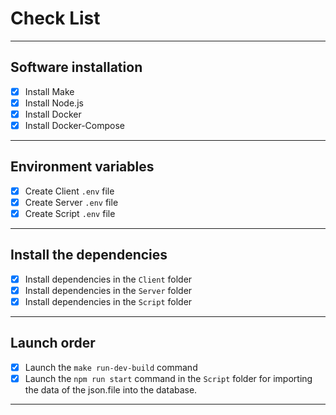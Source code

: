 # Check List

<hr/>

## Software installation

- [x] Install Make
- [x] Install Node.js
- [x] Install Docker
- [x] Install Docker-Compose

<hr/>

## Environment variables

- [x] Create Client `.env` file
- [x] Create Server `.env` file
- [x] Create Script `.env` file

<hr/>

## Install the dependencies

- [x] Install dependencies in the `Client` folder
- [x] Install dependencies in the `Server` folder
- [x] Install dependencies in the `Script` folder

<hr/>

## Launch order

- [x] Launch the `make run-dev-build` command
- [x] Launch the `npm run start` command in the `Script` folder for importing the data of the json.file into the database.

<hr/>
